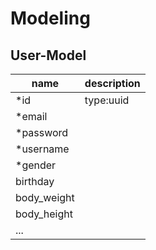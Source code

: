 # Modeling

## User-Model

| name        | description |
| ----------- | ----------- |
| \*id        | type:uuid   |
| \*email     |             |
| \*password  |             |
| \*username  |             |
| \*gender    |             |
| birthday    |             |
| body_weight |             |
| body_height |             |
| ...         |             |
